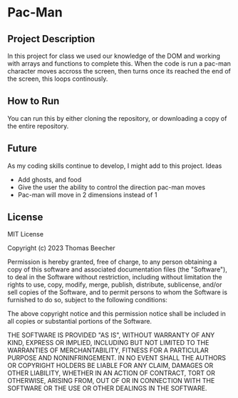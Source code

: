 # Pac-Man
## Project Description
In this project for class we used our knowledge of the DOM and working with arrays and functions to complete this. When the code is run a pac-man character moves accross the screen, then turns once its reached the end of the screen, this loops continously.

## How to Run
You can run this by either cloning the repository, or downloading a copy of the entire repository.

## Future 
As my coding skills continue to develop, I might add to this project.
Ideas
- Add ghosts, and food
- Give the user the ability to control the direction pac-man moves
- Pac-man will move in 2 dimensions instead of 1

## License
MIT License

Copyright (c) 2023 Thomas Beecher

Permission is hereby granted, free of charge, to any person obtaining a copy
of this software and associated documentation files (the "Software"), to deal
in the Software without restriction, including without limitation the rights
to use, copy, modify, merge, publish, distribute, sublicense, and/or sell
copies of the Software, and to permit persons to whom the Software is
furnished to do so, subject to the following conditions:

The above copyright notice and this permission notice shall be included in all
copies or substantial portions of the Software.

THE SOFTWARE IS PROVIDED "AS IS", WITHOUT WARRANTY OF ANY KIND, EXPRESS OR
IMPLIED, INCLUDING BUT NOT LIMITED TO THE WARRANTIES OF MERCHANTABILITY,
FITNESS FOR A PARTICULAR PURPOSE AND NONINFRINGEMENT. IN NO EVENT SHALL THE
AUTHORS OR COPYRIGHT HOLDERS BE LIABLE FOR ANY CLAIM, DAMAGES OR OTHER
LIABILITY, WHETHER IN AN ACTION OF CONTRACT, TORT OR OTHERWISE, ARISING FROM,
OUT OF OR IN CONNECTION WITH THE SOFTWARE OR THE USE OR OTHER DEALINGS IN THE
SOFTWARE.
